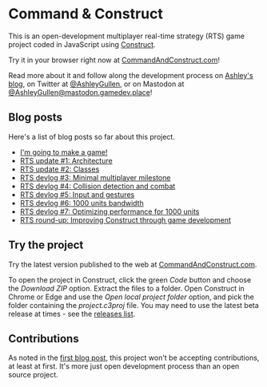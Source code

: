 # Command & Construct

This is an open-development multiplayer real-time strategy (RTS) game project coded in JavaScript using [Construct](https://www.construct.net/).

Try it in your browser right now at [CommandAndConstruct.com](https://www.commandandconstruct.com)!

Read more about it and follow along the development process on [Ashley's blog](https://www.construct.net/en/blogs/ashleys-blog-2), on Twitter at [@AshleyGullen](https://www.twitter.com/AshleyGullen), or on Mastodon at [@AshleyGullen@mastodon.gamedev.place](https://mastodon.gamedev.place/@AshleyGullen)!

## Blog posts

Here's a list of blog posts so far about this project.

- [I'm going to make a game!](https://www.construct.net/en/blogs/ashleys-blog-2/im-going-game-1596)
- [RTS update #1: Architecture](https://www.construct.net/en/blogs/ashleys-blog-2/rts-update-architecture-1597)
- [RTS update #2: Classes](https://www.construct.net/en/blogs/ashleys-blog-2/rts-update-classes-1598)
- [RTS devlog #3: Minimal multiplayer milestone](https://www.construct.net/en/blogs/ashleys-blog-2/rts-devlog-minimal-1600)
- [RTS devlog #4: Collision detection and combat](https://www.construct.net/en/blogs/ashleys-blog-2/rts-devlog-collision-1601)
- [RTS devlog #5: Input and gestures](https://www.construct.net/en/blogs/ashleys-blog-2/rts-devlog-input-gestures-1602)
- [RTS devlog #6: 1000 units bandwidth](https://www.construct.net/en/blogs/ashleys-blog-2/rts-devlog-units-bandwidth-1603)
- [RTS devlog #7: Optimizing performance for 1000 units](https://www.construct.net/en/blogs/ashleys-blog-2/rts-devlog-optimizing-1604)
- [RTS round-up: Improving Construct through game development](https://www.construct.net/en/blogs/construct-official-blog-1/rts-round-up-improving-1605)

## Try the project

Try the latest version published to the web at [CommandAndConstruct.com](https://www.commandandconstruct.com).

To open the project in Construct, click the green *Code* button and choose the *Download ZIP* option. Extract the files to a folder. Open Construct in Chrome or Edge and use the *Open local project folder* option, and pick the folder containing the *project.c3proj* file. You may need to use the latest beta release at times - see the [releases list](https://www.construct.net/en/make-games/releases).

## Contributions

As noted in the [first blog post](https://www.construct.net/en/blogs/ashleys-blog-2/im-going-game-1596), this project won't be accepting contributions, at least at first. It's more just open development process than an open source project.